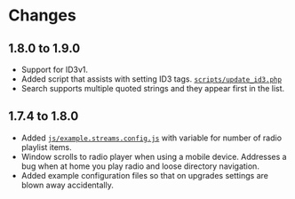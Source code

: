 Changes
=======

1.8.0 to 1.9.0
--------------
* Support for ID3v1.
* Added script that assists with setting ID3 tags. [`scripts/update_id3.php`](scripts/update_id3.php)
* Search supports multiple quoted strings and they appear first in the list.

1.7.4 to 1.8.0
--------------
* Added [`js/example.streams.config.js`](js/example.streams.config.js) with variable for number of radio playlist items.
* Window scrolls to radio player when using a mobile device. Addresses a bug when at home you play radio and loose directory navigation.
* Added example configuration files so that on upgrades settings are blown away accidentally.
